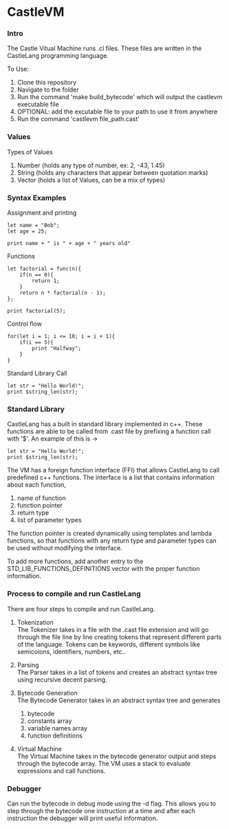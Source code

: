 # **CastleVM** 

### **Intro**

The Castle Vitual Machine runs .cl files. These files are written in the CastleLang programming language. 

To Use:

1. Clone this repository
2. Navigate to the folder
3. Run the command 'make build_bytecode' which will output the castlevm executable file
4. OPTIONAL: add the excutable file to your path to use it from anywhere
5. Run the command 'castlevm file_path.cast'


### **Values**

Types of Values

1. Number (holds any type of number, ex: 2, -43, 1.45)
2. String (holds any characters that appear between quotation marks)
3. Vector (holds a list of Values, can be a mix of types)

### **Syntax Examples**

Assignment and printing
```
let name = "Bob";
let age = 25;

print name + " is " + age + " years old"
```

Functions
```
let factorial = func(n){
    if(n == 0){
        return 1; 
    }
    return n * factorial(n - 1);
};

print factorial(5);

```

Control flow
```
for(let i = 1; i <= 10; i = i + 1){
    if(i == 5){
        print "Halfway";
    }
}
```

Standard Library Call
```
let str = "Hello World!";
print $string_len(str);
```

### **Standard Library** 

CastleLang has a built in standard library implemented in c++. These functions are able to be called from .cast file by prefixing a function call with '$'. An example of this is -> 
```
let str = "Hello World!";
print $string_len(str);
```

The VM has a foreign function interface (FFI) that allows CastleLang to call predefined c++ functions. The interface is a list that contains information about each function,
1. name of function
2. function pointer
3. return type
4. list of parameter types 

The function pointer is created dynamically using templates and lambda functions, so that functions with any return type and parameter types can be used without modifying the interface. 

To add more functions, add another entry to the STD_LIB_FUNCTIONS_DEFINITIONS vector with the proper function information.

### **Process to compile and run CastleLang**

There are four steps to compile and run CastleLang. 
1. Tokenization  
The Tokenizer takes in a file with the .cast file extension and will go through the file line by line creating tokens that represent different parts of the language. Tokens can be keywords, different symbols like semicolons, identifiers, numbers, etc..
    
2. Parsing  
The Parser takes in a list of tokens and creates an abstract syntax tree using recursive decent parsing.

3. Bytecode Generation  
The Bytecode Generator takes in an abstract syntax tree and generates 
    1. bytecode
    2. constants array
    3. variable names array
    4. function definitions

4. Virtual Machine  
The Virtual Machine takes in the bytecode generator output and steps through the bytecode array. The VM uses a stack to evaluate expressions and call functions.

### **Debugger**

Can run the bytecode in debug mode using the -d flag. This allows you to step through the bytecode one instruction at a time and after each instruction the debugger will print useful information.
